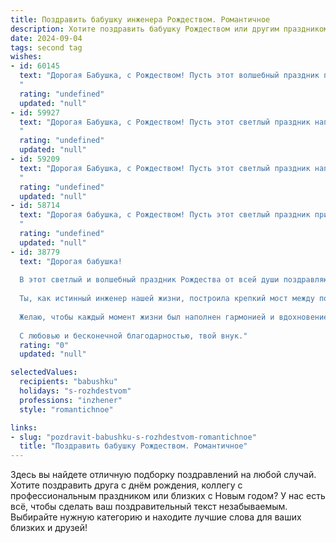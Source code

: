 ```yaml
---
title: Поздравить бабушку инженера Рождеством. Романтичное
description: Хотите поздравить бабушку Рождеством или другим праздником? Наш ИИ создаст незабываемое поздравление, а вы обязательно выделитесь среди других.  
date: 2024-09-04
tags: second tag
wishes:
- id: 60145
  text: "Дорогая Бабушка, с Рождеством! Пусть этот волшебный праздник подарит тебе мир, тепло и любовь, а ты всегда будешь окружена заботой и радостью, как инженер создает чудесные конструкции.
  "
  rating: "undefined"
  updated: "null"
- id: 59927
  text: "Дорогая Бабушка, с Рождеством! Пусть этот светлый праздник наполнит ваш дом теплом, радостью и любовью, как ваши золотые руки когда-то наполняли дом уютом и заботой. Спасибо вам за вашу мудрость, за ваш инженерный талант, который помогал вам строить не только дома, но и крепкие и счастливые семьи.  Пусть Рождество станет для вас началом нового, полного вдохновения и любви года.
  "
  rating: "undefined"
  updated: "null"
- id: 59209
  text: "Дорогая Бабушка, с Рождеством! Пусть этот светлый праздник наполнит ваш дом теплом и любовью, а жизнь – радостью и вдохновением. Пусть ваш инженерный талант и мудрость всегда находят применение, а ваша душа – покой и гармонию. Счастья вам, здоровья и благополучия в Новом году!
  "
  rating: "undefined"
  updated: "null"
- id: 58714
  text: "Дорогая бабушка, с Рождеством! Пусть этот светлый праздник принесет в вашу жизнь теплоту, уют и  радость. Пусть ваши инженерные таланты  и  неугасаемая  память  и  дальше  вдохновляют  нас  всех.  Будьте  здоровы  и  счастливы!
  "
  rating: "undefined"
  updated: "null"
- id: 38779
  text: "Дорогая бабушка!
  
  В этот светлый и волшебный праздник Рождества от всей души поздравляю тебя! Пусть в твоем сердце всегда живет свет надежды и любви, а каждый день приносит только радость и счастье.
  
  Ты, как истинный инженер нашей жизни, построила крепкий мост между поколениями, вложив в нас свои знания и тепло. Твоя мудрость и забота согревают нас в холодные дни.
  
  Желаю, чтобы каждый момент жизни был наполнен гармонией и вдохновением. Пусть Рождественская звезда озаряет твой путь, а мечты сбываются в самом чудесном исполнении.
  
  С любовью и бесконечной благодарностью, твой внук."
  rating: "0"
  updated: "null"

selectedValues:
  recipients: "babushku"
  holidays: "s-rozhdestvom"
  professions: "inzhener"
  style: "romantichnoe"

links:
- slug: "pozdravit-babushku-s-rozhdestvom-romantichnoe"
  title: "Поздравить бабушку Рождеством. Романтичное"
---
```


Здесь вы найдете отличную подборку поздравлений на любой случай. 
Хотите поздравить друга с днём рождения, коллегу с профессиональным праздником или близких с Новым годом? У нас есть всё, чтобы сделать ваш поздравительный текст незабываемым. Выбирайте нужную категорию и находите лучшие слова для ваших близких и друзей!
